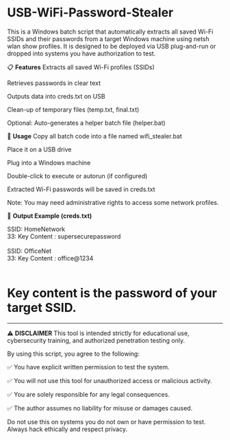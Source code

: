 # USB-WiFi-Password-Stealer

This is a Windows batch script that automatically extracts all saved Wi-Fi SSIDs and their passwords from a target Windows machine using netsh wlan show profiles. It is designed to be deployed via USB plug-and-run or dropped into systems you have authorization to test.

📋 <b>Features</b>
Extracts all saved Wi-Fi profiles (SSIDs)

Retrieves passwords in clear text

Outputs data into creds.txt on USB

Clean-up of temporary files (temp.txt, final.txt)

Optional: Auto-generates a helper batch file (helper.bat)

🚀 <b>Usage</b>
Copy all batch code into a file named wifi_stealer.bat

Place it on a USB drive

Plug into a Windows machine

Double-click to execute or autorun (if configured)

Extracted Wi-Fi passwords will be saved in creds.txt

Note: You may need administrative rights to access some network profiles.

📂 <b>Output Example (creds.txt)</b>

SSID: HomeNetwork<br>
33:     Key Content            : supersecurepassword<br>
<br>
SSID: OfficeNet<br>
33:     Key Content            : office@1234<br>
<br>
# Key content is the password of your target SSID.
<hr>
⚠️ <b>DISCLAIMER</b>
This tool is intended strictly for educational use, cybersecurity training, and authorized penetration testing only.

By using this script, you agree to the following:

✅ You have explicit written permission to test the system.

✅ You will not use this tool for unauthorized access or malicious activity.

✅ You are solely responsible for any legal consequences.

✅ The author assumes no liability for misuse or damages caused.

Do not use this on systems you do not own or have permission to test.
Always hack ethically and respect privacy.
